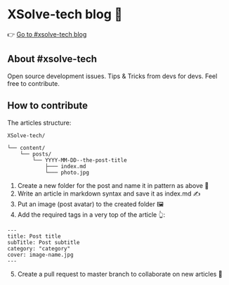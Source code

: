 # XSolve-tech blog 📰

👉 [Go to #xsolve-tech blog](https://tech.xsolve.software/)

## About #xsolve-tech
Open source development issues.
Tips & Tricks from devs for devs. Feel free to contribute.

## How to contribute

The articles structure:


```
XSolve-tech/

└── content/
    └── posts/
        └── YYYY-MM-DD--the-post-title
            ├─── index.md
            └─── photo.jpg
```

1. Create a new folder for the post and name it in pattern as above 📂
2. Write an article in markdown syntax and save it as index.md ✍️
3. Put an image (post avatar) to the created folder 🖼
4. Add the required tags in a very top of the article 👆:

```
---
title: Post title
subTitle: Post subtitle
category: "category"
cover: image-name.jpg
---
```

5. Create a pull request to master branch to collaborate on new articles 🙌 
